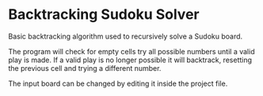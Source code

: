 # Backtracking Sudoku Solver
Basic backtracking algorithm used to recursively solve a Sudoku board. 

The program will check for empty cells try all possible numbers until a valid play is made. If a valid play is no longer possible it will backtrack, resetting the previous cell and trying a different number.

The input board can be changed by editing it inside the project file.
